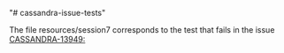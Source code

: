 "# cassandra-issue-tests" 

The file resources/session7 corresponds to the test that fails in the issue
[CASSANDRA-13949:](https://issues.apache.org/jira/browse/CASSANDRA-13949 )
